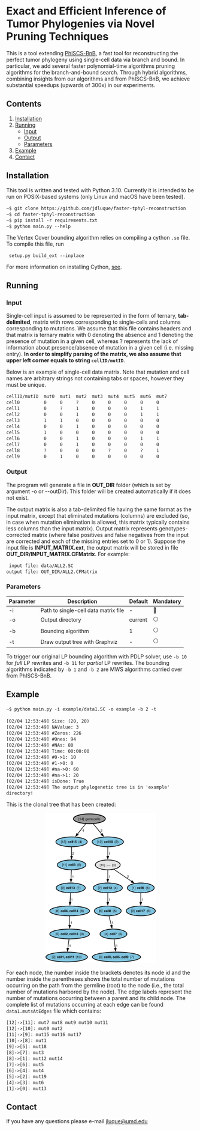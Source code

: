 # Exact and Efficient Inference of Tumor Phylogenies via Novel Pruning Techniques

This is a tool extending [PhISCS-BnB](https://github.com/algo-cancer/PhISCS-BnB.git), a fast tool for reconstructing the perfect tumor phylogeny using single-cell data via branch and bound. In particular, we add several faster polynomial-time algorithms pruning algorithms for the branch-and-bound search. Through hybrid algorithms, combining insights from our algorithms and from PhISCS-BnB, we achieve substantial speedups (upwards of 300x) in our experiments.

## Contents
  1. [Installation](#installation)
  2. [Running](#running)
     * [Input](#input)
     * [Output](#output)
     * [Parameters](#parameters)
  3. [Example](#example)
  4. [Contact](#contact)

<a name="installation"></a>
## Installation

This tool is written and tested with Python 3.10. Currently it is intended to be run on POSIX-based systems (only Linux and macOS have been tested).  

```console
~$ git clone https://github.com/jdluque/faster-tphyl-reconstruction
~$ cd faster-tphyl-reconstruction
~$ pip install -r requirements.txt
~$ python main.py --help
```

The Vertex Cover bounding algorithm relies on compiling a cython `.so` file. To compile this file, run
```console
 setup.py build_ext --inplace 
````
For more information on installing Cython, [see](https://cython.readthedocs.io/en/latest/src/quickstart/install.html).

<a name="running"></a>
## Running

<a name="input"></a>
### Input

Single-cell input is assumed to be represented in the form of ternary, __tab-delimited__, matrix with rows corresponding to single-cells and columns corresponding to mutations. We assume that this file contains headers and that matrix is ternary matrix with 0 denoting the absence and 1 denoting the presence of mutation in a given cell, whereas ? represents the lack of information about presence/absence of mutation in a given cell (i.e. missing entry). __In order to simplify parsing of the matrix, we also assume that upper left corner equals to string `cellID/mutID`__.

Below is an example of single-cell data matrix. Note that mutation and cell names are arbitrary strings not containing tabs or spaces, however they must be unique.
```
cellID/mutID  mut0  mut1  mut2  mut3  mut4  mut5  mut6  mut7
cell0         0     0     ?     0     0     0     0     0
cell1         0     ?     1     0     0     0     1     1
cell2         0     0     1     0     0     0     1     1
cell3         1     1     0     0     0     0     0     0
cell4         0     0     1     0     0     0     0     0
cell5         1     0     0     0     0     0     0     0
cell6         0     0     1     0     0     0     1     1
cell7         0     0     1     0     0     0     0     0
cell8         ?     0     0     0     ?     0     ?     1
cell9         0     1     0     0     0     0     0     0
```

<a name="output"></a>
### Output
The program will generate a file in **OUT_DIR** folder (which is set by argument -o or --outDir). This folder will be created automatically if it does not exist.

The output matrix is also a tab-delimited file having the same format as the input matrix, except that eliminated mutations (columns) are excluded (so, in case when mutation elimination is allowed, this matrix typically contains less columns than the input matrix). Output matrix represents genotypes-corrected matrix (where false positives and false negatives from the input are corrected and each of the missing entries set to 0 or 1). Suppose the input file is **INPUT_MATRIX.ext**, the output matrix will be stored in file **OUT_DIR/INPUT_MATRIX.CFMatrix**. For example:
```
 input file: data/ALL2.SC
output file: OUT_DIR/ALL2.CFMatrix
```

<a name="parameters"></a>
### Parameters
| Parameter  | Description                              | Default  | Mandatory      |
|------------|------------------------------------------|----------|----------------|
| -i         | Path to single-cell data matrix file     | -        | :radio_button: |
| -o         | Output directory                         | current  | :white_circle: |
| -b         | Bounding algorithm                       | 1        | :white_circle: |
| -t         | Draw output tree with Graphviz           | -        | :white_circle: |

To trigger our original LP bounding algorithm with PDLP solver, use `-b 10` for _full_ LP rewrites and  `-b 11` for _partial_ LP rewrites. The bounding algorithms indicated by `-b 1` and `-b 2` are MWS algorithms carried over from PhISCS-BnB.


<a name="example"></a>
## Example

```console
~$ python main.py -i example/data1.SC -o example -b 2 -t

[02/04 12:53:49] Size: (20, 20)
[02/04 12:53:49] NAValue: 3
[02/04 12:53:49] #Zeros: 226
[02/04 12:53:49] #Ones: 94
[02/04 12:53:49] #NAs: 80
[02/04 12:53:49] Time: 00:00:00
[02/04 12:53:49] #0->1: 10
[02/04 12:53:49] #1->0: 0
[02/04 12:53:49] #na->0: 60
[02/04 12:53:49] #na->1: 20
[02/04 12:53:49] isDone: True
[02/04 12:53:49] The output phylogenetic tree is in 'example' directory!
```

This is the clonal tree that has been created:
<p align="center">
  <img src="example/data1.png" height="400">
</p>

For each node, the number inside the brackets denotes its node id and the number inside the parentheses shows the total number of mutations occurring on the path from the germline (root) to the node (i.e., the total number of mutations harbored by the node). The edge labels represent the number of mutations occurring between a parent and its child node. The complete list of mutations occurring at each edge can be found `data1.mutsAtEdges` file which contains:

```
[12]->[11]: mut7 mut8 mut9 mut10 mut11
[12]->[10]: mut0 mut2
[11]->[9]: mut15 mut16 mut17
[10]->[8]: mut1
[9]->[5]: mut18
[8]->[7]: mut3
[8]->[1]: mut12 mut14
[7]->[6]: mut5
[6]->[4]: mut4
[5]->[2]: mut19
[4]->[3]: mut6
[1]->[0]: mut13

```

<a name="contact"></a>

## Contact
If you have any questions please e-mail jluque@umd.edu
